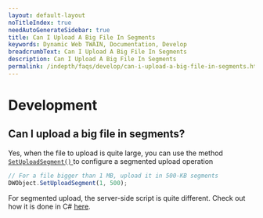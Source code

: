 ```yaml
---
layout: default-layout
noTitleIndex: true
needAutoGenerateSidebar: true
title: Can I Upload A Big File In Segments
keywords: Dynamic Web TWAIN, Documentation, Develop
breadcrumbText: Can I Upload A Big File In Segments
description: Can I Upload A Big File In Segments
permalink: /indepth/faqs/develop/can-i-upload-a-big-file-in-segments.html
---
```


# Development

## Can I upload a big file in segments? 

 Yes, when the file to upload is quite large, you can use the method [ `SetUploadSegment()` ]({{site.info}}api/WebTwain_IO.html#setuploadsegment) to configure a segmented upload operation

``` javascript
// For a file bigger than 1 MB, upload it in 500-KB segments 
DWObject.SetUploadSegment(1, 500);
```

For segmented upload, the server-side script is quite different. Check out how it is done in C# [here]({{site.indepth}}development/Server-script.html#segmented-upload).
